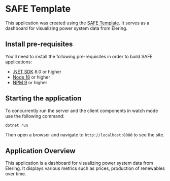 # SAFE Template

This application was created using the [SAFE Template](https://safe-stack.github.io/docs/template-overview/). It serves as a dashboard for visualizing power system data from Elering.

## Install pre-requisites

You'll need to install the following pre-requisites in order to build SAFE applications:

* [.NET SDK](https://www.microsoft.com/net/download) 8.0 or higher
* [Node 18](https://nodejs.org/en/download/) or higher
* [NPM 9](https://www.npmjs.com/package/npm) or higher

## Starting the application

To concurrently run the server and the client components in watch mode use the following command:

```bash
dotnet run
```
Then open a browser and navigate to `http://localhost:8080` to see the site.


## Application Overview

This application is a dashboard for visualizing power system data from Elering. It displays various metrics such as prices, production of renewables over time.